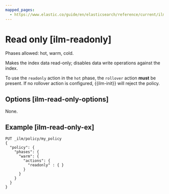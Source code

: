 ```yaml
---
mapped_pages:
  - https://www.elastic.co/guide/en/elasticsearch/reference/current/ilm-readonly.html
---
```


# Read only [ilm-readonly]

Phases allowed: hot, warm, cold.

Makes the index data read-only; disables data write operations against the index.

To use the `readonly` action in the `hot` phase, the `rollover` action **must** be present. If no rollover action is configured, {{ilm-init}} will reject the policy.

## Options [ilm-read-only-options]

None.


## Example [ilm-read-only-ex]

```console
PUT _ilm/policy/my_policy
{
  "policy": {
    "phases": {
      "warm": {
        "actions": {
          "readonly" : { }
        }
      }
    }
  }
}
```


